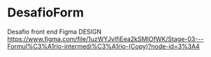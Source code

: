 # DesafioForm
Desafio front end
Figma DESIGN https://www.figma.com/file/1uzWYJvlfiEea2kSMIOfWK/Stage-03---Formul%C3%A1rio-intermedi%C3%A1rio-(Copy)?node-id=3%3A4
